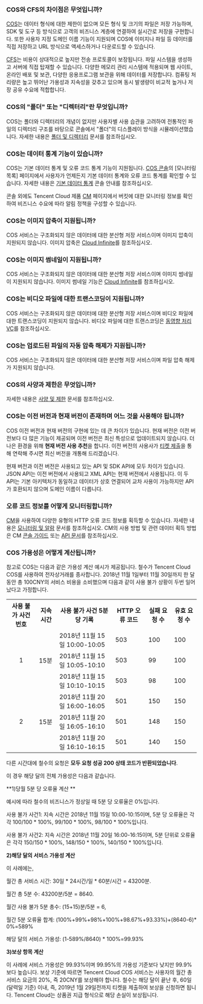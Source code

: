 ### COS와 CFS의 차이점은 무엇입니까?

[COS](https://cloud.tencent.com/document/product/436)는 데이터 형식에 대한 제한이 없으며 모든 형식 및 크기의 파일은 저장 가능하며, SDK 및 도구 등 방식으로 고객의 비즈니스 계층에 연결하여 실시간로 저장을 구현합니다. 또한 사용자 지정 도메인 이름 기능이 지원되며 COS에 이미지나 파일 등 데이터를 직접 저장하고 URL 방식으로 액세스하거나 다운로드할 수 있습니다.

[CFS](https://www.qcloud.com/document/product/582 )는 비용이 상대적으로 높지만 전송 프로토콜이 보장됩니다. 파일 시스템을 생성하고 서버에 직접 탑재할 수 있습니다. 다양한 메모리 관리 시스템에 적용되며 웹 사이트, 온라인 배포 및 보관, 다양한 응용프로그램 보관을 위해 데이터를 저장합니다. 컴퓨팅 처리량은 높고 뛰어난 가용성과 지속성을 갖추고 있으며 동시 발생량이 비교적 높거나 저장 공유 수요에 적합합니다.

### COS의 "폴더" 또는 "디렉터리"란 무엇입니까?

COS는 폴더와 디렉터리의 개념이 없지만 사용자별 사용 습관을 고려하여 전통적인 파일의 디렉터리 구조를 바탕으로 콘솔에서 "폴더"의 디스플레이 방식을 시뮬레이션했습니다. 자세한 내용은 [폴더 및 디렉터리](https://cloud.tencent.com/document/product/436/13324#.E6.96.87.E4.BB.B6.E5.A4.B9.E5.92.8C.E7.9B.AE.E5.BD.95) 문서를 참조하십시오.

### COS는 데이터 통계 기능이 있습니까?

COS는 기본 데이터 통계 및 오류 코드 통계 기능이 지원됩니다. [COS 콘솔](https://console.cloud.tencent.com/cos5)의 [모니터링 목록] 페이지에서 사용자가 언제든지 기본 데이터 통계와 오류 코드 통계를 확인할 수 있습니다. 자세한 내용은 [기본 데이터 통계](https://cloud.tencent.com/document/product/436/13332) 콘솔 안내를 참조하십시오.

콘솔 외에도 Tencent Cloud 제품 [CM](https://console.cloud.tencent.com/monitor/product/COS) 페이지에서 버킷에 대한 모니터링 정보를 확인하여 비즈니스 수요에 따라 알림 정책을 구성할 수 있습니다.

### COS는 이미지 압축이 지원됩니까?

COS 서비스는 구조화되지 않은 데이터에 대한 분산형 저장 서비스이며 이미지 압축이 지원되지 않습니다. 이미지 압축은 [Cloud Infinite](https://cloud.tencent.com/product/ci?idx=1)를 참조하십시오.

### COS는 이미지 썸네일이 지원됩니까?

COS 서비스는 구조화되지 않은 데이터에 대한 분산형 저장 서비스이며 이미지 썸네일이 지원되지 않습니다. 이미지 썸네일 기능은 [Cloud Infinite](https://cloud.tencent.com/product/ci?idx=1)를 참조하십시오.

### COS는 비디오 파일에 대한 트랜스코딩이 지원됩니까?

COS 서비스는 구조화되지 않은 데이터에 대한 분산형 저장 서비스이며 비디오 파일에 대한 트랜스코딩이 지원되지 않습니다. 비디오 파일에 대한 트랜스코딩은 [동영향 처리 VC](https://cloud.tencent.com/product/vc)를 참조하십시오.

### COS는 업로드된 파일의 자동 압축 해제가 지원됩니까?

COS 서비스는 구조화되지 않은 데이터에 대한 분산형 저장 서비스이며 파일 압축 해제가 지원되지 않습니다.

### COS의 사양과 제한은 무엇입니까?

자세한 내용은 [사양 및 제한](https://cloud.tencent.com/document/product/436/14518) 문서를 참조하십시오.

### COS는 이전 버전과 현재 버전이 존재하며 어느 것을 사용해야 됩니까?

COS 이전 버전과 현재 버전의 구현에 있는 데 큰 차이가 있습니다. 현재 버전은 이전 버전보다 다 많은 기능이 제공되며 이전 버전은 최신 특성으로 업데이트되지 않습니다. 더 나은 환경을 위해 **현재 버전 사용 추천**을 합니다. 이전 버전의 사용사가 [티켓 제출](https://console.cloud.tencent.com/workorder/category?level1_id=83&level2_id=84&source=0&data_title=%E5%AF%B9%E8%B1%A1%E5%AD%98%E5%82%A8%20COS&step=1)을 통해 연락해 주시면 최신 버전을 개통해 드리겠습니다.

현재 버전과 이전 버전은 사용되고 있는 API 및 SDK API에 모두 차이가 있습니다. JSON API는 이전 버전에서 사용되고 XML API는 현재 버전에서 사용됩니다. 이 두 API는 기본 아키텍처가 동일하고 데이터가 상호 연결되어 교차 사용이 가능하지만 API가 호환되지 않으며 도메인 이름이 다릅니다.

### 오류 코드 정보를 어떻게 모니터링합니까?

[CM](https://console.cloud.tencent.com/monitor/product/COS)을 사용하여 다양한 유형의 HTTP 오류 코드 정보를 획득할 수 있습니다. 자세한 내용은 [모니터링 및 알람](https://cloud.tencent.com/document/product/436/31903) 문서를 참조하십시오. CM의 사용 방법 및 관련 데이터 획득 방법은 CM [콘솔 가이드](https://cloud.tencent.com/document/product/248/13517) 또는 [API 문서](https://cloud.tencent.com/document/product/248/13655)를 참조하십시오.  

### COS 가용성은 어떻게 계산됩니까?
참고로 COS는 다음과 같은 가용성 계산 예시가 제공됩니다.
철수가 Tencent Cloud COS를 사용하여 전자상거래를 종사합니다. 2018년 11월 1일부터 11월 30일까지 한 달 동안 총 100CNY의 서비스 비용을 소비했으며 다음과 같이 사용 불가 상황이 두번 일어났다고 가정합니다.

<table>
   <tr>
      <th>사용 불가 사건 번호</th>
      <th>지속 시간</th>
      <th>사용 불가 사건 5분 당 기록</th>
      <th>HTTP 오류 코드</th>
      <th>실패 요청 수</th>
      <th>유효 요청 수</th>
   </tr>
   <tr>
      <td rowspan=3><center>1<center></td >
      <td rowspan=3>15분</td>
      <td>2018년 11월 15일 10:00-10:05</td>
      <td>503</td>
      <td>100</td>
      <td>100</td>
   </tr>
   <tr>
      <td>2018년 11월 15일 10:05-10:10</td>
      <td>503</td>
      <td>99</td>
      <td>100</td>
   </tr>
   <tr>
      <td>2018년 11월 15일 10:10-10:15</td>
      <td>503</td>
      <td>98</td>
      <td>100</td>
   </tr>
   <tr>
      <td rowspan=3><center>2<center></td>
      <td rowspan=3>15분</td>
      <td>2018년 11월 20일 16:00-16:05</td>
      <td>501</td>
      <td>150</td>
      <td>150</td>
   </tr>
   <tr>
      <td>2018년 11월 20일 16:05-16:10</td>
      <td>501</td>
      <td>148</td>
      <td>150</td>
   </tr>
   <tr>
      <td>2018년 11월 20일 16:10-16:15</td>
      <td>501</td>
      <td>140</td>
      <td>150</td>
   </tr>
</table>

다른 시간대에 철수의 요청은 **모두 요청 성공 200 상태 코드가 반환되었습니다**.

이 경우 해당 달의 전체 가용성은 다음과 같습니다.

**1)당월 5분 당 오류율 계산 **

예시에 따라 철수의 비즈니스가 정상일 때 5분 당 오류율은 0%입니다.

사용 불가 사건1: 지속 시간은 2018년 11월 15일 10:00-10:15이며, 5분 당 오류율은 각각 100/100 \* 100%, 99/100 \* 100%, 98/100 \* 100%입니다.

사용 불가 사건2: 지속 시간은 2018년 11월 20일 16:00-16:15이며, 5분 단위로 오류율은 각각 150/150 \* 100%, 148/150 \* 100%, 140/150 \* 100%입니다.

**2)해당 달의 서비스 가용성 계산**

이 사례에는,

월간 총 서비스 시간: 30일 \* 24시간/일 \* 60분/시간 = 43200분.

월간 총 5분 수: 43200분/5분 = 8640.

월간 사용 불가 5분 총수: (15+15)분/5분 = 6,

월간 5분 오류율 합계: (100%+99%+98%+100%+98.67%+93.33%)+(8640-6)\* 0%=589%

해당 달의 서비스 가용성: (1-589%/8640) \* 100%=99.93%

**3)보상 항목 계산**

이 사례에 서비스 가용성은 99.93%이며 99.95%의 가용성 기준보다 낮지만 99.9%보다 높습니다. 보상 기준에 따르면 Tencent Cloud COS 서비스는 사용자의 월간 총 서비스 요금의 20%, 즉 20CNY를 보상해야 합니다. 철수는 해당 달이 끝난 후, 60일(달력일 기준) 이내, 즉, 2019년 1월 29일전까지 티켓을 제출하여 보상을 신청하면 됩니다. Tencent Cloud는 상품권 지급 형식으로 해당 손실이 보상됩니다.
